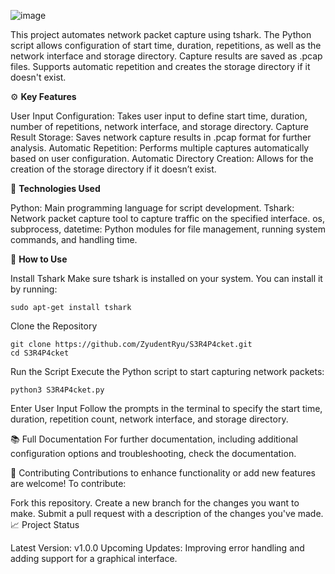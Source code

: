 


![image](https://github.com/user-attachments/assets/ed123546-c604-49b8-8ffb-a40e0ae2a262)

This project automates network packet capture using tshark. The Python script allows configuration of start time, duration, repetitions, as well as the network interface and storage directory. Capture results are saved as .pcap files. Supports automatic repetition and creates the storage directory if it doesn't exist.

⚙️ **Key Features**

User Input Configuration: Takes user input to define start time, duration, number of repetitions, network interface, and storage directory.
Capture Result Storage: Saves network capture results in .pcap format for further analysis.
Automatic Repetition: Performs multiple captures automatically based on user configuration.
Automatic Directory Creation: Allows for the creation of the storage directory if it doesn’t exist.

🔧 **Technologies Used**

Python: Main programming language for script development.
Tshark: Network packet capture tool to capture traffic on the specified interface.
os, subprocess, datetime: Python modules for file management, running system commands, and handling time.

🚀 **How to Use**

Install Tshark
Make sure tshark is installed on your system. You can install it by running:


`sudo apt-get install tshark`

Clone the Repository

```
git clone https://github.com/ZyudentRyu/S3R4P4cket.git
cd S3R4P4cket
```

Run the Script
Execute the Python script to start capturing network packets:

`python3 S3R4P4cket.py`


Enter User Input
Follow the prompts in the terminal to specify the start time, duration, repetition count, network interface, and storage directory.

📚 Full Documentation
For further documentation, including additional configuration options and troubleshooting, check the documentation.

🔗 Contributing
Contributions to enhance functionality or add new features are welcome! To contribute:

Fork this repository.
Create a new branch for the changes you want to make.
Submit a pull request with a description of the changes you've made.
📈 Project Status

Latest Version: v1.0.0
Upcoming Updates: Improving error handling and adding support for a graphical interface.
